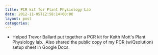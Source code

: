 ```yaml
---
title: PCR kit for Plant Physiology Lab
date: 2012-11-05T12:58:14+00:00
layout: post
categories:
---
```

  * Helped Trevor Ballard put together a PCR kit for Keith Mott's Plant Physiology lab.  Also shared the public copy of my PCR (w/Qsolution) setup sheet in Google Docs.
